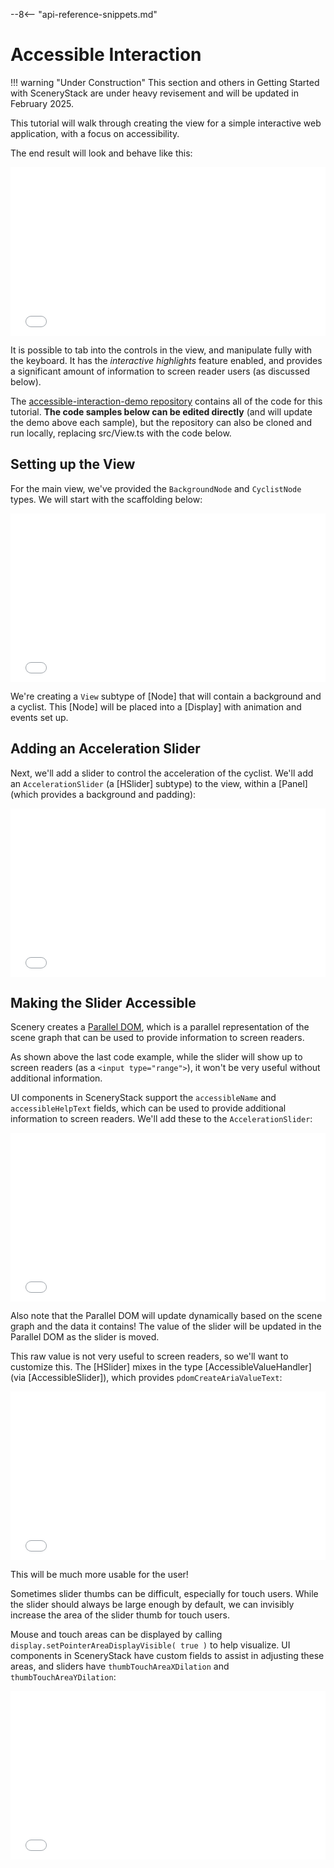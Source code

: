 --8<-- "api-reference-snippets.md"

# Accessible Interaction

!!! warning "Under Construction"
    This section and others in Getting Started with SceneryStack are under heavy revisement
    and will be updated in February 2025.

This tutorial will walk through creating the view for a simple interactive web application, with a focus on accessibility.

The end result will look and behave like this:

<iframe id="finished-product" style="height: 270px; width: 100%; border: none;" scrolling="no" src="/demos/accessible-interaction-demo/"></iframe>

It is possible to tab into the controls in the view, and manipulate fully with the keyboard. It has the *interactive highlights*
feature enabled, and provides a significant amount of information to screen reader users (as discussed below).

The [accessible-interaction-demo repository](https://github.com/scenerystack/accessible-interaction-demo) contains all of
the code for this tutorial. **The code samples below can be edited directly** (and will update the demo above each sample),
but the repository can also be cloned and run locally, replacing src/View.ts with the code below.

## Setting up the View

For the main view, we've provided the `BackgroundNode` and `CyclistNode` types. We will start with the scaffolding below:

<iframe id="settingUp" style="height: 270px; width: 100%; border: none;" scrolling="no" src="/demos/accessible-interaction-demo/"></iframe>
<div id="settingUp-info"></div>
<script type="module" src="/js/accessible-interaction/settingUp.js"></script>

We're creating a `View` subtype of [Node] that will contain a background and a cyclist. This [Node] will be placed into
a [Display] with animation and events set up.

## Adding an Acceleration Slider

Next, we'll add a slider to control the acceleration of the cyclist. We'll add an `AccelerationSlider` (a [HSlider] subtype)
to the view, within a [Panel] (which provides a background and padding):

<iframe id="accelerationSlider" style="height: 270px; width: 100%; border: none;" scrolling="no" src="/demos/accessible-interaction-demo/"></iframe>
<div id="accelerationSlider-info"></div>
<script type="module" src="/js/accessible-interaction/accelerationSlider.js"></script>

## Making the Slider Accessible

Scenery creates a [Parallel DOM](../scenery-accessibility.md#the-parallel-dom), which is a parallel representation of the
scene graph that can be used to provide information to screen readers.

As shown above the last code example, while the slider will show up to screen readers (as a `<input type="range">`),
it won't be very useful without additional information.

UI components in SceneryStack support the `accessibleName` and `accessibleHelpText` fields, which can be used to provide
additional information to screen readers. We'll add these to the `AccelerationSlider`:

<iframe id="sliderAccessibleProperties" style="height: 270px; width: 100%; border: none;" scrolling="no" src="/demos/accessible-interaction-demo/"></iframe>
<div id="sliderAccessibleProperties-info"></div>
<script type="module" src="/js/accessible-interaction/sliderAccessibleProperties.js"></script>

Also note that the Parallel DOM will update dynamically based on the scene graph and the data it contains! The value
of the slider will be updated in the Parallel DOM as the slider is moved.

This raw value is not very useful to screen readers, so we'll want to customize this. The [HSlider] mixes in the type
[AccessibleValueHandler] (via [AccessibleSlider]), which provides `pdomCreateAriaValueText`:

<iframe id="sliderAriaValueText" style="height: 270px; width: 100%; border: none;" scrolling="no" src="/demos/accessible-interaction-demo/"></iframe>
<div id="sliderAriaValueText-info"></div>
<script type="module" src="/js/accessible-interaction/sliderAriaValueText.js"></script>

This will be much more usable for the user!

Sometimes slider thumbs can be difficult, especially for touch users.
While the slider should always be large enough by default, we can invisibly increase the area of the slider thumb for
touch users.

Mouse and touch areas can be displayed by calling `display.setPointerAreaDisplayVisible( true )` to help visualize.
UI components in SceneryStack have custom fields to assist in adjusting these areas, and sliders have
`thumbTouchAreaXDilation` and `thumbTouchAreaYDilation`:

<iframe id="sliderTouchArea" style="height: 270px; width: 100%; border: none;" scrolling="no" src="/demos/accessible-interaction-demo/"></iframe>
<div id="sliderTouchArea-info"></div>
<script type="module" src="/js/accessible-interaction/sliderTouchArea.js"></script>

